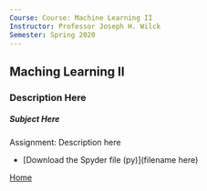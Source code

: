 ```yaml
---
Course: Course: Machine Learning II
Instructor: Professor Joseph H. Wilck
Semester: Spring 2020
---
```


## Maching Learning II
### Description Here

##### Subject Here
Assignment: Description here
- [Download the Spyder file (py)](filename here)

[Home](https://cherylngo.github.io/)
